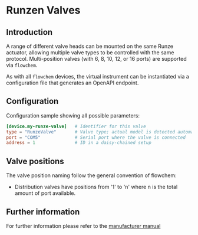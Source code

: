 # Runzen Valves

## Introduction

A range of different valve heads can be mounted on the same Runze actuator, allowing multiple valve types to be 
controlled with the same protocol. Multi-position valves (with 6, 8, 10, 12, or 16 ports) are supported via `flowchem`.

As with all `flowchem` devices, the virtual instrument can be instantiated via a configuration file that generates 
an OpenAPI endpoint.

## Configuration
Configuration sample showing all possible parameters:

```toml
[device.my-runze-valve]   # Identifier for this valve
type = "RunzeValve"       # Valve type; actual model is detected automatically
port = "COM5"             # Serial port where the valve is connected
address = 1               # ID in a daisy-chained setup
```

## Valve positions
The valve position naming follow the general convention of flowchem:
* Distribution valves have positions from '1' to 'n' where n is the total amount of port available.

## Further information
For further information please refer to the [manufacturer manual](runzen_valve.pdf)